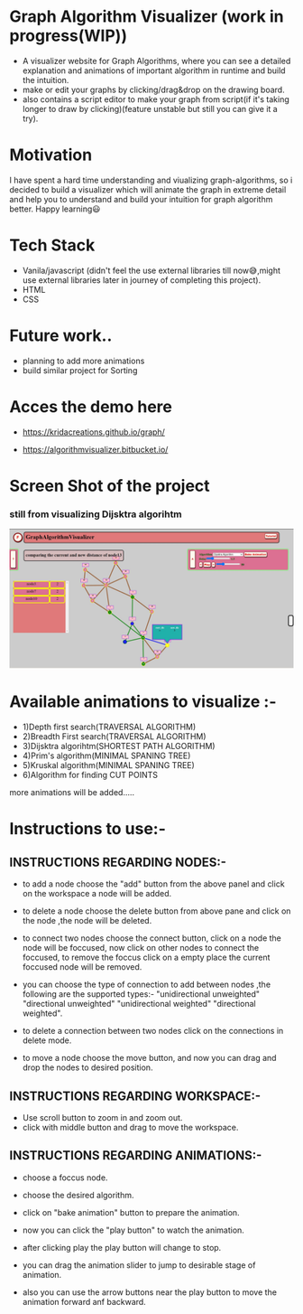 # Graph Algorithm Visualizer (work in progress(WIP))

* A visualizer website for Graph Algorithms, where you can see a detailed explanation and animations of important algorithm in runtime and build the intuition.
* make or edit your graphs by clicking/drag&drop on the drawing board.
* also contains a script editor to make your graph from script(if it's taking longer to draw by clicking)(feature unstable but still you can give it a try).


# Motivation 

I have spent a hard time understanding and viualizing graph-algorithms, so i decided to build a visualizer which will animate the graph in extreme detail and help you to understand and build your intuition for graph algorithm better. Happy learning😃 

# Tech Stack

* Vanila/javascript (didn't feel the use external libraries till now😅,might use external libraries later in journey of completing this project).
* HTML
* CSS

# Future work.. 

* planning to add more animations 
* build similar project for Sorting

# Acces the demo here
* https://kridacreations.github.io/graph/

* https://algorithmvisualizer.bitbucket.io/

# Screen Shot of the project
### still from visualizing Dijsktra algorihtm
![Demo screen shot](images/demo_image.jpg)



# Available animations to visualize :-

* 1)Depth first search(TRAVERSAL ALGORITHM)
* 2)Breadth First search(TRAVERSAL ALGORITHM)
* 3)Dijsktra algorihtm(SHORTEST PATH ALGORITHM)
* 4)Prim's algorithm(MINIMAL SPANING TREE)
* 5)Kruskal algorithm(MINIMAL SPANING TREE)
* 6)Algorithm for finding CUT POINTS

more animations will be added.....


# Instructions to use:-

## INSTRUCTIONS REGARDING NODES:-

* to add a node choose the "add" button from the above panel and click on the workspace a node will be added.

* to delete a node choose the delete button from above pane and click on the node ,the node will be deleted.

* to connect two nodes choose the connect button, click on a node the node will be foccused, now click on other nodes to connect the foccused, to remove the foccus click on a empty place the current foccused node will be removed.

* you can choose the type of connection to add between nodes ,the following are the supported types:- "unidirectional unweighted" "directional unweighted" "unidirectional weighted" "directional weighted".

* to delete a connection between two nodes click on the connections in delete mode.

* to move a node choose the move button, and now you can drag and drop the nodes to desired position.

## INSTRUCTIONS REGARDING WORKSPACE:-

* Use scroll button to zoom in and zoom out.
* click with middle button and drag to move the workspace.


## INSTRUCTIONS REGARDING ANIMATIONS:-

* choose a foccus node.
* choose the desired algorithm.
* click on "bake animation" button to prepare the animation.
* now you can click the "play button" to watch the animation.
* after clicking play the play button will change to stop.

* you can drag the animation slider to jump to desirable stage of animation.
* also you can use the arrow buttons near the play button to move the animation forward anf backward. 





